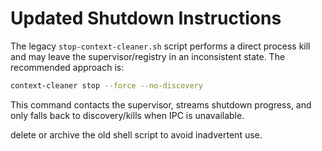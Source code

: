 # Updated Shutdown Instructions

The legacy `stop-context-cleaner.sh` script performs a direct process kill and
may leave the supervisor/registry in an inconsistent state. The recommended
approach is:

```bash
context-cleaner stop --force --no-discovery
```

This command contacts the supervisor, streams shutdown progress, and only falls
back to discovery/kills when IPC is unavailable.

delete or archive the old shell script to avoid inadvertent use.
